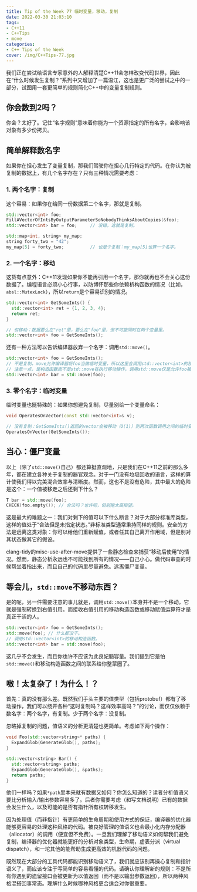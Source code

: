 ```yaml
---
title: Tip of the Week 77 临时变量，移动，复制
date: 2022-03-30 21:03:10
tags:
- C++11
- C++Tips
- move
categories:
- C++ Tips of the Week
cover: /img/C++Tips-77.jpg
---
```


我们正在尝试给语言专家意外的人解释清楚C++11会怎样改变代码世界，因此在“什么时候发生复制？”系列中又增加了一篇温江，这也是更广泛的尝试之中的一部分，试图用一套更简单的规则简化C++中的变量复制规则。

## 你会数到2吗？

你会？太好了。记住“名字规则”意味着你能为一个资源指定的所有名字，会影响该对象有多少份拷贝。

## 简单解释数名字

如果你在担心发生了变量复制，那我们驾驶你在担心几行特定的代码。在你认为被复制的数据上，有几个名字存在？只有三种情况需要考虑：

### 1. 两个名字：复制

这个容易：如果你在给同一份数据第二个名字，那就是复制。

```cpp
std::vector<int> foo;
FillAVectorOfIntsByOutputParameterSoNobodyThinksAboutCopies(&foo);
std::vector<int> bar = foo;     // 没错，这就是复制。

std::map<int, string> my_map;
string forty_two = "42";
my_map[5] = forty_two;          // 也是个复制：my_map[5]也算一个名字。
```

### 2. 一个名字：移动

这货有点意外：C++11发现如果你不能再引用一个名字，那你就再也不会关心这份数据了。编程语言必须小心行事，以防博怀那些你依赖析构函数的情况（比如，`absl::MutexLock`），所以`return`是个容易识别的情况。

```cpp
std::vector<int> GetSomeInts() {
  std::vector<int> ret = {1, 2, 3, 4};
  return ret;
}

// 仅移动：数据要么在"ret"里，要么在"foo"里，但不可能同时在两个变量里。
std::vector<int> foo = GetSomeInts();
```

还有一种方法可以告诉编译器放弃一个名字：调用`std::move()`。

```cpp
std::vector<int> foo = GetSomeInts();
// 不是复制，move允许编译器将foo当做临时变量，所以这里会调用std::vector<int>的移动构造函数。
// 注意一点，是构造函数而不是std::move在执行移动操作。调用std::move仅是允许foo被当做临时变量（而不是一个有名字的对象）。
std::vector<int> bar = std::move(foo);
```

### 3. 零个名字：临时变量

临时变量也挺特殊的：如果你想避免复制，尽量别给一个变量命名：

```cpp
void OperatesOnVector(const std::vector<int>& v);

// 没有复制：GetSomeInts()返回的vector会被移动（O(1)）到两次函数调用之间的临时变量，然后以引用传给OperatesOnVector()。
OperatesOnVector(GetSomeInts());
```

## 当心：僵尸变量

以上（除了`std::move()`自己）都还算挺直观地，只是我们在C++11之前的那么多年，都在建立各种关于复制的器官观念。对于一门没有垃圾回收的语言，这样的算计使我们得以完美混合效率与清晰度。然而，这也不是没有危险，其中最大的危险是这个：一个值被移走之后还剩下什么？

```cpp
T bar = std::move(foo);
CHECK(foo.empty()); // 合法吗？也许吧，但别抱太高指望。
```

这是最大的难题之一：我们对剩下的值可以下什么断言？对于大部分标准库类型，这样的值处于“合法但是未指定状态。”非标准类型通常秉持同样的规则。安全的方法是远离这类对象：你可以给他们重新赋值，或者任其自己离开作用域，但是别对其状态做其它的假设。

clang-tidy的misc-use-after-move提供了一些静态检查来捕获“移动后使用”的情况。然而，静态分析永远也不可能找到所有的情况——自己小心。做代码审查的时候帮坐着指出来，而且自己的代码里尽量避免。远离僵尸变量。

## 等会儿，`std::move`不移动东西？

是的呢，另一件需要注意的事儿就是，调用`std::move()`本身并不是一个移动，它就是强制转换到右值引用。而接收右值引用的移动构造函数或移动赋值运算符才是真正干活的人。

```cpp
std::vector<int> foo = GetSomeInts();
std::move(foo); // 什么都没干。
// 调用std::vector<int>的移动构造函数。
std::vector<int> bar = std::move(foo);
```

这几乎不会发生，而且你也许不应该为此良妃脑容量。我们提到它是怕`std::move()`和移动构造函数之间的联系给你整蒙圈了。

## 嗷！太复杂了！为什么！？

首先：真的没有那么差。既然我们手头主要的值类型（包括protobuf）都有了移动操作，我们可以绕开各种“这时复制吗？这样效率高吗？”的讨论，而仅仅依赖于数名字：两个名字，有复制。少于两个名字：没复制。

忽略掉复制的问题，值语义的分析更清楚也更简单。考虑如下两个操作：

```cpp
void Foo(std::vector<string>* paths) {
  ExpandGlob(GenerateGlob(), paths);
}

std::vector<string> Bar() {
  std::vector<string> paths;
  ExpandGlob(GenerateGlob(), &paths);
  return paths;
}
```

他们一样吗？如果`*path`里本来就有数据又如何？你怎么知道的？读者分析值语义要比分析输入/输出参数容易多了。后者你需要考虑（和写文档说明）已有的数据会发生什么，以及可能的是否有指针所有权转移发生。

因为处理值（而非指针）有更简单的生命周期和使用方式的保证，编译器的优化器能够更容易的处理这种风格的代码。被良好管理的值语义也会最小化内存分配器（allocator）的调用（便宜但不免费）。一旦我们理解了移动语义如何帮我们避免复制，编译器的优化器就能更好的分析对象类型，生命期，虚表分派（virtual dispatch），和一坨其他的能帮助生成更高效的机器代码的问题。

既然现在大部分的工具代码都能识别移动语义了，我们就应该别再操心复制和指针语义了，而应该专注于写简单的容易看懂的代码。请确认你理解新的规则：不是所有你遇到的遗留接口会被更新为以值返回（而不是以输出参数返回），所以两种风格混搭回事常态。理解什么时候哪种风格更合适会对你很重要。
